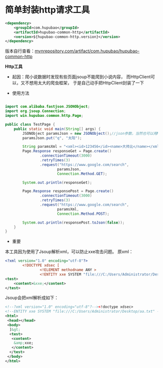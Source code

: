 # 简单封装http请求工具

```xml
<dependency>
    <groupId>com.hupubao</groupId>
    <artifactId>hupubao-common-http</artifactId>
    <version>${hupubao-common-http.version}</version>
</dependency>
```

版本自行查看：[mvnrepository.com/artifact/com.hupubao/hupubao-common-http](mvnrepository.com/artifact/com.hupubao/hupubao-common-http)

**Http工具**
- 起因：爬小说数据时发现有些页面jsoup不能爬到小说内容，
而HttpClient可以，又不想用太大的爬虫框架，
于是自己动手把HttpClient封装了一下

- 使用方法

```java

import com.alibaba.fastjson.JSONObject;
import org.jsoup.Connection;
import win.hupubao.common.http.Page;

public class TestPage {
    public static void main(String[] args) {
        JSONObject paramsJson = new JSONObject();//json参数，当然也可以用Map
        paramsJson.put("q", "太阳");

        String paramsXml = "<xml><id>123456</id><name>大帅比</name></xml>";//raw参数，post方式
        Page.Response responseGet = Page.create()
                .connectionTimeout(3000)
                .retryTimes(3)
                .request("https://www.google.com/search",
                        paramsJson,
                        Connection.Method.GET);

        System.out.println(responseGet);

        Page.Response responsePost = Page.create()
                .connectionTimeout(3000)
                .retryTimes(3)
                .request("https://www.google.com/search",
                        paramsXml,
                        Connection.Method.POST);

        System.out.println(responsePost.toJson(false));
    }
}

```

- 重要

本工具因为使用了Jsoup解析xml，可以防止xxe攻击问题。
原xml：
```xml
<?xml version="1.0" encoding="utf-8"?>
        <!DOCTYPE xdsec [
                <!ELEMENT methodname ANY >
                <!ENTITY xxe SYSTEM "file:///C:/Users/Administrator/Desktop/aa.txt" >]>
<test>
    <content>&xxe;</content>
</test>

```
Jsoup会把xml解析成如下：
```xml
<!--?xml version="1.0" encoding="utf-8"?--><!doctype xdsec>
<!--ENTITY xxe SYSTEM "file:///C:/Users/Administrator/Desktop/aa.txt" -->
<html>
 <head></head>
 <body>
  ]&gt; 
  <test> 
   <content>
    &amp;xxe;
   </content> 
  </test>
 </body>
</html>
```
